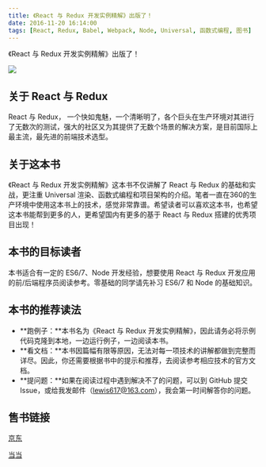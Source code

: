```yaml
---
title: 《React 与 Redux 开发实例精解》出版了！
date: 2016-11-20 16:14:00
tags: [React, Redux, Babel, Webpack, Node, Universal, 函数式编程, 图书]
---
```


《React 与 Redux 开发实例精解》出版了！

<!--more-->

![](https://ws1.sinaimg.cn/large/83900b4egw1fa3f51f6jyj20h00m8jv0.jpg)

## 关于 React 与 Redux

React 与 Redux， 一个快如鬼魅，一个清晰明了，各个巨头在生产环境对其进行了无数次的测试，强大的社区又为其提供了无数个场景的解决方案，是目前国际上最主流，最先进的前端技术选型。

## 关于这本书

《React 与 Redux 开发实例精解》这本书不仅讲解了 React 与 Redux 的基础和实战，更注重 Universal 渲染、函数式编程和项目架构的介绍。笔者一直在360的生产环境中使用这本书上的技术，感觉非常靠谱。希望读者可以喜欢这本书，也希望这本书能帮到更多的人，更希望国内有更多的基于 React 与 Redux 搭建的优秀项目出现！

## 本书的目标读者

本书适合有一定的 ES6/7、Node 开发经验，想要使用 React 与 Redux 开发应用的前/后端程序员阅读参考。零基础的同学请先补习 ES6/7 和 Node 的基础知识。

## 本书的推荐读法

- **跑例子：**本书名为《React 与 Redux 开发实例精解》，因此请务必将示例代码克隆到本地，一边运行例子，一边阅读本书。
- **看文档：**本书因篇幅有限等原因，无法对每一项技术的讲解都做到完整而详尽。因此，你还需要根据书中的提示和推荐，去阅读参考相应技术的官方文档。
- **提问题：**如果在阅读过程中遇到解决不了的问题，可以到 GitHub 提交 Issue，或给我发邮件（lewis617@163.com），我会第一时间解答你的问题。

## 售书链接

[京东](https://item.jd.com/12010463.html)

[当当](http://product.dangdang.com/24145390.html)
